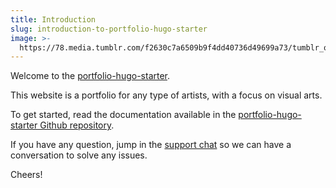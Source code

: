 ```yaml
---
title: Introduction
slug: introduction-to-portfolio-hugo-starter
image: >-
  https://78.media.tumblr.com/f2630c7a6509b9f4dd40736d49699a73/tumblr_os69bt0JKh1twkjb3o1_1280.jpg
---
```

Welcome to the [portfolio-hugo-starter](https://github.com/internet4000/portfolio-hugo-starter).

This website is a portfolio for any type of artists, with a focus on visual arts.

To get started, read the documentation available in the [portfolio-hugo-starter Github repository](https://github.com/internet4000/portfolio-hugo-starter).

If you have any question, jump in the [support chat](https://riot.im/app/#/room/#support-themes:matrix.org) so we can have a conversation to solve any issues.

Cheers!
